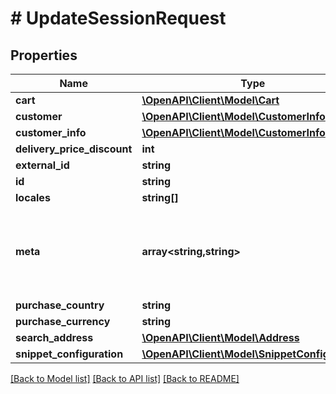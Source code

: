 # # UpdateSessionRequest

## Properties

Name | Type | Description | Notes
------------ | ------------- | ------------- | -------------
**cart** | [**\OpenAPI\Client\Model\Cart**](Cart.md) |  | [optional]
**customer** | [**\OpenAPI\Client\Model\CustomerInfo**](CustomerInfo.md) |  | [optional]
**customer_info** | [**\OpenAPI\Client\Model\CustomerInfo**](CustomerInfo.md) |  | [optional]
**delivery_price_discount** | **int** |  | [optional]
**external_id** | **string** |  | [optional]
**id** | **string** |  | [optional]
**locales** | **string[]** |  | [optional]
**meta** | **array<string,string>** | Generic key/value object that is used for supplying complementing information. | [optional]
**purchase_country** | **string** |  | [optional]
**purchase_currency** | **string** |  | [optional]
**search_address** | [**\OpenAPI\Client\Model\Address**](Address.md) |  | [optional]
**snippet_configuration** | [**\OpenAPI\Client\Model\SnippetConfiguration**](SnippetConfiguration.md) |  | [optional]

[[Back to Model list]](../../README.md#models) [[Back to API list]](../../README.md#endpoints) [[Back to README]](../../README.md)
